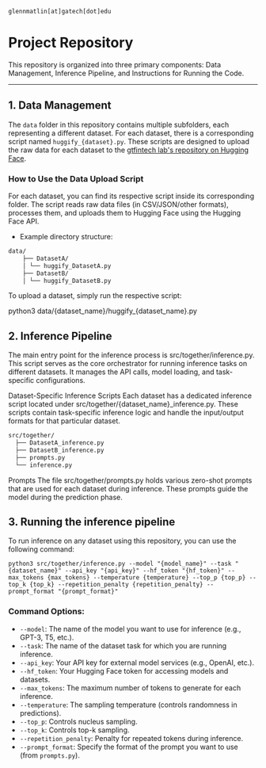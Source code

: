 `glennmatlin[at]gatech[dot]edu`

# Project Repository

This repository is organized into three primary components: Data Management, Inference Pipeline, and Instructions for Running the Code.

---

## 1. Data Management

The `data` folder in this repository contains multiple subfolders, each representing a different dataset. For each dataset, there is a corresponding script named `huggify_{dataset}.py`. These scripts are designed to upload the raw data for each dataset to the [gtfintech lab's repository on Hugging Face](https://huggingface.co/gtfintechlab).

### How to Use the Data Upload Script

For each dataset, you can find its respective script inside its corresponding folder. The script reads raw data files (in CSV/JSON/other formats), processes them, and uploads them to Hugging Face using the Hugging Face API.

- Example directory structure:
```bash
data/ 
    ├── DatasetA/ 
    │ └── huggify_DatasetA.py 
    ├── DatasetB/ 
    │ └── huggify_DatasetB.py
```


To upload a dataset, simply run the respective script:


python3 data/{dataset_name}/huggify_{dataset_name}.py


## 2. Inference Pipeline

The main entry point for the inference process is src/together/inference.py. This script serves as the core orchestrator for running inference tasks on different datasets. It manages the API calls, model loading, and task-specific configurations.

Dataset-Specific Inference Scripts
Each dataset has a dedicated inference script located under src/together/{dataset_name}_inference.py. These scripts contain task-specific inference logic and handle the input/output formats for that particular dataset.

```bash
src/together/
  ├── DatasetA_inference.py
  ├── DatasetB_inference.py
  ├── prompts.py
  └── inference.py
```

Prompts
The file src/together/prompts.py holds various zero-shot prompts that are used for each dataset during inference. These prompts guide the model during the prediction phase.

## 3. Running the inference pipeline

To run inference on any dataset using this repository, you can use the following command:

`python3 src/together/inference.py --model "{model_name}" --task "{dataset_name}" --api_key "{api_key}" --hf_token "{hf_token}" --max_tokens {max_tokens} --temperature {temperature} --top_p {top_p} --top_k {top_k} --repetition_penalty {repetition_penalty} --prompt_format "{prompt_format}"`


### Command Options:
- `--model`: The name of the model you want to use for inference (e.g., GPT-3, T5, etc.).
- `--task`: The name of the dataset task for which you are running inference.
- `--api_key`: Your API key for external model services (e.g., OpenAI, etc.).
- `--hf_token`: Your Hugging Face token for accessing models and datasets.
- `--max_tokens`: The maximum number of tokens to generate for each inference.
- `--temperature`: The sampling temperature (controls randomness in predictions).
- `--top_p`: Controls nucleus sampling.
- `--top_k`: Controls top-k sampling.
- `--repetition_penalty`: Penalty for repeated tokens during inference.
- `--prompt_format`: Specify the format of the prompt you want to use (from `prompts.py`).



